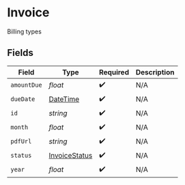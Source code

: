 # Invoice

Billing types


## Fields

| Field                                                                                 | Type                                                                                  | Required                                                                              | Description                                                                           |
| ------------------------------------------------------------------------------------- | ------------------------------------------------------------------------------------- | ------------------------------------------------------------------------------------- | ------------------------------------------------------------------------------------- |
| `amountDue`                                                                           | *float*                                                                               | :heavy_check_mark:                                                                    | N/A                                                                                   |
| `dueDate`                                                                             | [DateTime](https://learn.microsoft.com/en-us/dotnet/api/system.datetime?view=net-5.0) | :heavy_check_mark:                                                                    | N/A                                                                                   |
| `id`                                                                                  | *string*                                                                              | :heavy_check_mark:                                                                    | N/A                                                                                   |
| `month`                                                                               | *float*                                                                               | :heavy_check_mark:                                                                    | N/A                                                                                   |
| `pdfUrl`                                                                              | *string*                                                                              | :heavy_check_mark:                                                                    | N/A                                                                                   |
| `status`                                                                              | [InvoiceStatus](../../Models/Shared/InvoiceStatus.md)                                 | :heavy_check_mark:                                                                    | N/A                                                                                   |
| `year`                                                                                | *float*                                                                               | :heavy_check_mark:                                                                    | N/A                                                                                   |